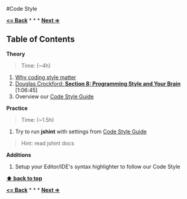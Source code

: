 #Code Style

**[<= Back](casual-programming.md)**		*	*	*	**[Next =>](../organize-code/modules.md)**

## Table of Contents

**Theory**

> Time: (~4h)

1. [Why coding style matter](http://www.smashingmagazine.com/2012/10/25/why-coding-style-matters)
1. [Douglas Crockford: **Section 8: Programming Style and Your Brain**](https://www.youtube.com/watch?v=taaEzHI9xyY) [1:06:45]
1. Overview our [Code Style Guide](https://github.com/airbnb/javascript)


**Practice**

> Time: (~1.5h)

1. Try to run **jshint** with settings from [Code Style Guide](https://github.com/airbnb/javascript/tree/master/es5)

>Hint: read jshint docs

**Additions**

1. Setup your Editor/IDE's syntax highlighter to follow our Code Style 

**[⬆ back to top](#table-of-contents)**

**[<= Back](casual-programming.md)**		*	*	*	**[Next =>](../organize-code/modules.md)**
